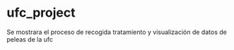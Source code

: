 # ufc_project
Se mostrara el proceso de recogida tratamiento y visualización de datos de peleas de la ufc
